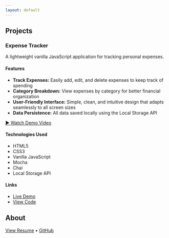 ```yaml
---
layout: default
---
```


## Projects

### Expense Tracker

A lightweight vanilla JavaScript application for tracking personal expenses.

#### Features

- **Track Expenses:** Easily add, edit, and delete expenses to keep track of spending
- **Category Breakdown:** View expenses by category for better financial organization
- **User-Friendly Interface:** Simple, clean, and intuitive design that adapts seamlessly to all screen sizes
- **Data Persistence:** All data saved locally using the Local Storage API

[▶️ Watch Demo Video](assets/videos/expense-tracker-demo.mp4)

#### Technologies Used

- HTML5
- CSS3
- Vanilla JavaScript
- Mocha
- Chai
- Local Storage API

#### Links

- [Live Demo](https://mariella-arias.github.io/expense-tracker)
- [View Code](https://github.com/mariella-arias/expense-tracker)


## About


[View Resume](link-to-resume) • [GitHub](https://github.com/mariella-arias)
